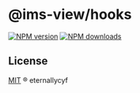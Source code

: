 # @ims-view/hooks

[![NPM version][version-image]][version-url] [![NPM downloads][download-image]][download-url]

## License

[MIT](../../LICENSE) ® eternallycyf

<!-- npm url -->

[version-image]: http://img.shields.io/npm/v/@ims-view/hooks.svg?color=deepgreen&label=latest
[version-url]: http://npmjs.org/package/@ims-view/hooks
[download-image]: https://img.shields.io/npm/dm/@ims-view/hooks.svg
[download-url]: https://npmjs.org/package/@ims-view/hooks
